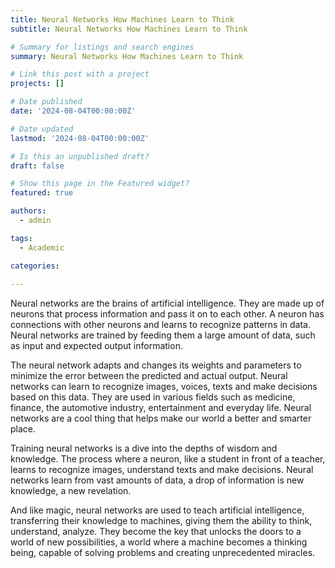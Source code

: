 ```yaml
---
title: Neural Networks How Machines Learn to Think
subtitle: Neural Networks How Machines Learn to Think

# Summary for listings and search engines
summary: Neural Networks How Machines Learn to Think

# Link this post with a project
projects: []

# Date published
date: '2024-08-04T00:00:00Z'

# Date updated
lastmod: '2024-08-04T00:00:00Z'

# Is this an unpublished draft?
draft: false

# Show this page in the Featured widget?
featured: true

authors:
  - admin

tags:
  - Academic

categories:
  
---
```


Neural networks are the brains of artificial intelligence. They are made up of neurons that process information and pass it on to each other. A neuron has connections with other neurons and learns to recognize patterns in data. Neural networks are trained by feeding them a large amount of data, such as input and expected output information.

The neural network adapts and changes its weights and parameters to minimize the error between the predicted and actual output. Neural networks can learn to recognize images, voices, texts and make decisions based on this data. They are used in various fields such as medicine, finance, the automotive industry, entertainment and everyday life. Neural networks are a cool thing that helps make our world a better and smarter place.

Training neural networks is a dive into the depths of wisdom and knowledge. The process where a neuron, like a student in front of a teacher, learns to recognize images, understand texts and make decisions. Neural networks learn from vast amounts of data, a drop of information is new knowledge, a new revelation.

And like magic, neural networks are used to teach artificial intelligence, transferring their knowledge to machines, giving them the ability to think, understand, analyze. They become the key that unlocks the doors to a world of new possibilities, a world where a machine becomes a thinking being, capable of solving problems and creating unprecedented miracles.

